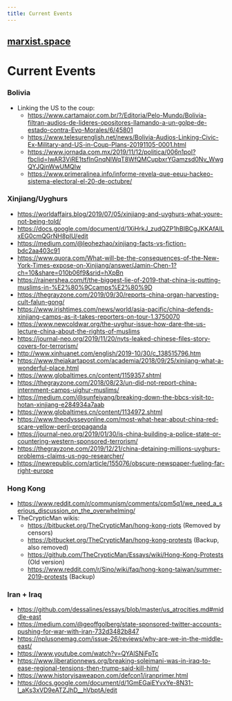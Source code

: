 ```yaml
---
title: Current Events
---
```


## [marxist.space](https://marxist.space)

# Current Events

### Bolivia

* Linking the US to the coup:
    * <https://www.cartamaior.com.br/?/Editoria/Pelo-Mundo/Bolivia-filtran-audios-de-lideres-opositores-llamando-a-un-golpe-de-estado-contra-Evo-Morales/6/45801>
    * <https://www.telesurenglish.net/news/Bolivia-Audios-Linking-Civic-Ex-Military-and-US-in-Coup-Plans-20191105-0001.html>
    * <https://www.jornada.com.mx/2019/11/12/politica/006n1pol?fbclid=IwAR3ViRE1tsfInGnqNlWqT8WfQMCupbxrYGamzsd0Nv_WwgQYJQjnWwUMQIw>
    * <https://www.primeralinea.info/informe-revela-que-eeuu-hackeo-sistema-electoral-el-20-de-octubre/>

### Xinjiang/Uyghurs

* <https://worldaffairs.blog/2019/07/05/xinjiang-and-uyghurs-what-youre-not-being-told/>
* <https://docs.google.com/document/d/1XiHrkJ_zudQZP1hBIBCgJKKAfAILxEG0cmQGrNH8pIU/edit>
* <https://medium.com/@leohezhao/xinjiang-facts-vs-fiction-bdc2aa403c91>
* <https://www.quora.com/What-will-be-the-consequences-of-the-New-York-Times-expose-on-Xinjiang/answer/Jamin-Chen-1?ch=10&share=010b06f9&srid=hXpBn>
* <https://rainershea.com/f/the-biggest-lie-of-2019-that-china-is-putting-muslims-in-%E2%80%9Ccamps%E2%80%9D>
* <https://thegrayzone.com/2019/09/30/reports-china-organ-harvesting-cult-falun-gong/>
* <https://www.irishtimes.com/news/world/asia-pacific/china-defends-xinjiang-camps-as-it-takes-reporters-on-tour-1.3750070>
* <https://www.newcoldwar.org/the-uyghur-issue-how-dare-the-us-lecture-china-about-the-rights-of-muslims>
* <https://journal-neo.org/2019/11/20/nyts-leaked-chinese-files-story-covers-for-terrorism/>
* <http://www.xinhuanet.com/english/2019-10/30/c_138515796.htm>
* <https://www.thejakartapost.com/academia/2018/09/25/xinjiang-what-a-wonderful-place.html>
* <https://www.globaltimes.cn/content/1159357.shtml>
* <https://thegrayzone.com/2018/08/23/un-did-not-report-china-internment-camps-uighur-muslims/>
* <https://medium.com/@sunfeiyang/breaking-down-the-bbcs-visit-to-hotan-xinjiang-e284934a7aab>
* <https://www.globaltimes.cn/content/1134972.shtml>
* <https://www.theodysseyonline.com/most-what-hear-about-china-red-scare-yellow-peril-propaganda>
* <https://journal-neo.org/2019/01/30/is-china-building-a-police-state-or-countering-western-sponsored-terrorism/>
* <https://thegrayzone.com/2019/12/21/china-detaining-millions-uyghurs-problems-claims-us-ngo-researcher/>
* <https://newrepublic.com/article/155076/obscure-newspaper-fueling-far-right-europe>

### Hong Kong

* <https://www.reddit.com/r/communism/comments/cpm5q1/we_need_a_serious_discussion_on_the_overwhelming/>
* TheCrypticMan wikis:
    * <https://bitbucket.org/TheCrypticMan/hong-kong-riots> (Removed by censors)
    * <https://bitbucket.org/TheCrypticMan/hong-kong-protests> (Backup, also removed)
    * <https://github.com/TheCrypticMan/Essays/wiki/Hong-Kong-Protests> (Old version)
    * <https://www.reddit.com/r/Sino/wiki/faq/hong-kong-taiwan/summer-2019-protests> (Backup)

### Iran + Iraq

* <https://github.com/dessalines/essays/blob/master/us_atrocities.md#middle-east>
* <https://medium.com/@geoffgolberg/state-sponsored-twitter-accounts-pushing-for-war-with-iran-732d3482b847>
* <https://nplusonemag.com/issue-26/reviews/why-are-we-in-the-middle-east/>
* <https://www.youtube.com/watch?v=QYAlSNiFpTc>
* <https://www.liberationnews.org/breaking-soleimani-was-in-iraq-to-ease-regional-tensions-then-trump-said-kill-him/>
* <https://www.historyisaweapon.com/defcon1/iranprimer.html>
* <https://docs.google.com/document/d/1GmEGaiEYvxYe-8N31-l_aKs3xVD9eATZJhD__hVbptA/edit>
